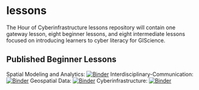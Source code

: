 # lessons
The Hour of Cyberinfrastructure lessons repository will contain one gateway lesson, eight beginner lessons, and eight intermediate lessons focused on introducing learners to cyber literacy for GIScience.

## Published Beginner Lessons

Spatial Modeling and Analytics: [![Binder](https://mybinder.org/badge_logo.svg)](https://mybinder.org/v2/gh/hourofci/lessons/master?filepath=beginner-lessons/spatial-modeling-analytics/sma-1.ipynb)
Interdisciplinary-Communication: [![Binder](https://mybinder.org/badge_logo.svg)](https://mybinder.org/v2/gh/hourofci/lessons/master?filepath=beginner-lessons/interdisciplinary-communication/ic-1.ipynb) 
Geospatial Data: [![Binder](https://mybinder.org/badge_logo.svg)](https://mybinder.org/v2/gh/hourofci/lessons/master?filepath=beginner-lessons/geospatial-data/gd-1.ipynb)
Cyberinfrastructure: [![Binder](https://mybinder.org/badge_logo.svg)](https://mybinder.org/v2/gh/hourofci/lessons/master?filepath=beginner-lessons/cyberinfrastructure/cyberinfrastructure-1.ipynb) 